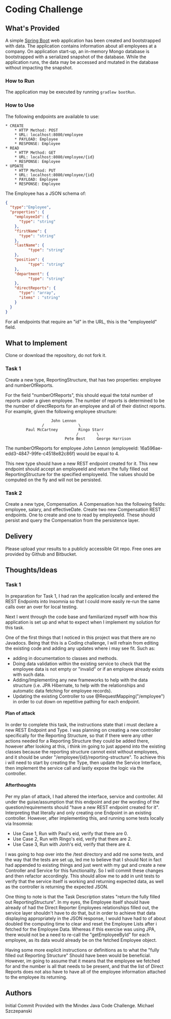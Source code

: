 # Coding Challenge
## What's Provided
A simple [Spring Boot](https://projects.spring.io/spring-boot/) web application has been created and bootstrapped 
with data. The application contains information about all employees at a company. On application start-up, an in-memory 
Mongo database is bootstrapped with a serialized snapshot of the database. While the application runs, the data may be
accessed and mutated in the database without impacting the snapshot.

### How to Run
The application may be executed by running `gradlew bootRun`.

### How to Use
The following endpoints are available to use:
```
* CREATE
    * HTTP Method: POST 
    * URL: localhost:8080/employee
    * PAYLOAD: Employee
    * RESPONSE: Employee
* READ
    * HTTP Method: GET 
    * URL: localhost:8080/employee/{id}
    * RESPONSE: Employee
* UPDATE
    * HTTP Method: PUT 
    * URL: localhost:8080/employee/{id}
    * PAYLOAD: Employee
    * RESPONSE: Employee
```
The Employee has a JSON schema of:
```json
{
  "type":"Employee",
  "properties": {
    "employeeId": {
      "type": "string"
    },
    "firstName": {
      "type": "string"
    },
    "lastName": {
          "type": "string"
    },
    "position": {
          "type": "string"
    },
    "department": {
          "type": "string"
    },
    "directReports": {
      "type": "array",
      "items" : "string"
    }
  }
}
```
For all endpoints that require an "id" in the URL, this is the "employeeId" field.

## What to Implement
Clone or download the repository, do not fork it.

### Task 1
Create a new type, ReportingStructure, that has two properties: employee and numberOfReports.

For the field "numberOfReports", this should equal the total number of reports under a given employee. The number of 
reports is determined to be the number of directReports for an employee and all of their distinct reports. For example, 
given the following employee structure:
```
                    John Lennon
                /               \
         Paul McCartney         Ringo Starr
                               /        \
                          Pete Best     George Harrison
```
The numberOfReports for employee John Lennon (employeeId: 16a596ae-edd3-4847-99fe-c4518e82c86f) would be equal to 4. 

This new type should have a new REST endpoint created for it. This new endpoint should accept an employeeId and return 
the fully filled out ReportingStructure for the specified employeeId. The values should be computed on the fly and will 
not be persisted.

### Task 2
Create a new type, Compensation. A Compensation has the following fields: employee, salary, and effectiveDate. Create 
two new Compensation REST endpoints. One to create and one to read by employeeId. These should persist and query the 
Compensation from the persistence layer.

## Delivery
Please upload your results to a publicly accessible Git repo. Free ones are provided by Github and Bitbucket.

## Thoughts/Ideas
### Task 1
In preparation for Task 1, I had ran the application locally and entered the REST Endpoints into Insomnia so that I
could more easily re-run the same calls over an over for local testing.

Next I went through the code base and familiarized myself with how this application is set up and what to expect when I
implement my solution for this task.

One of the first things that I noticed in this project was that there are no Javadocs. Being that this is a Coding 
challenge, I will refrain from editing the existing code and adding any updates where i may see fit. 
Such as:
- adding in documentation to classes and methods. 
- Doing data validation within the existing service to check that the employee data is not empty or "invalid" or if an
employee already exists with such data. 
- Adding/Implementing any new frameworks to help with the data structure (i.e. JPA Hibernate, to help with the relationships and automatic data fetching for employee records).
- Updating the existing Controller to use @RequestMapping("/employee") in order to cut down on repetitive pathing for each endpoint.

#### Plan of attack
In order to complete this task, the instructions state that i must declare a new REST Endpoint and Type.
I was planning on creating a new controller specifically for the Reporting Structure, so that if there were any other
actions needed for a Reporting Structure they could be added there, however after looking at this, i think im going to
just append into the existing classes because the reporting structure cannot exist without employees, and it should be 
under "/employee/{id}/reporting-structure".
To achieve this i will need to start by creating the Type, then update the Service Interface, then implement the service
call and lastly expose the logic via the controller.

#### Afterthoughts
Per my plan of attack, I had altered the interface, service and controller. All under the guise/assumption that this
endpoint and per the wording of the question/requirements should "have a new REST endpoint created for it". Interpreting
that literally and only creating one Endpoint in an existing controller. 
However, after implementing this, and running some tests locally via Insomnia:
- Use Case 1, Run with Paul's eid, verify that there are 0.
- Use Case 2, Run with Ringo's eid, verify that there are 2.
- Use Case 3, Run with Jonh's eid, verify that there are 4.

I was going to hop over into the /test directory and add me some tests, and the way that the tests are set up, led me
to believe that I should Not in fact had appended to existing things and just went with my gut and create a new 
Controller and Service for this functionality. 
So I will commit these changes and then refactor accordingly. This should allow me to add in unit tests to verify that
the service itself is working and returning expected data, as well as the controller is returning the expected JSON.

One thing to note is that the Task Description states "return the fully filled out ReportingStructure". In my eyes, the 
Employee itself should have already of had the Direct Reporter Employees relationships filled out, the service layer
shouldn't have to do that, but in order to achieve that data displaying appropriately in the JSON response, I would have
had to of about doubled the computing time to clear and reset the Employee Lists after i fetched for the Employee Data. 
Whereas if this exercise was using JPA, there would not be a need to re-call the "getEmployeeById" for each employee, as
its data would already be on the fetched Employee object. 

Having some more explicit instructions or definitions as to what the "fully filled out Reporting Structure" Should have
been would be beneficial. However, im going to assume that it means that the employee we fetched for and the number is 
all that needs to be present, and that the list of Direct Reports does not also have to have all of the employee
information attached to the employee its returning. 

## Authors
Initial Commit Provided with the Mindex Java Code Challenge.
Michael Szczepanski